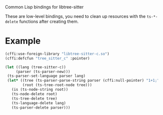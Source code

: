 Common Lisp bindings for libtree-sitter

These are low-level bindings, you need to clean up resources with the `ts-*-delete` functions after creating them.

# Example

```lisp
(cffi:use-foreign-library "libtree-sitter-c.so")
(cffi:defcfun "tree_sitter_c" :pointer)

(let ((lang (tree-sitter-c))
     (parser (ts-parser-new)))
 (ts-parser-set-language parser lang)
 (let* ((tree (ts-parser-parse-string parser (cffi:null-pointer) "1+1;" 4))
        (root (ts-tree-root-node tree)))
   (is (ts-node-string root))
   (ts-node-delete root)
   (ts-tree-delete tree)
   (ts-language-delete lang)
   (ts-parser-delete parser)))
```
